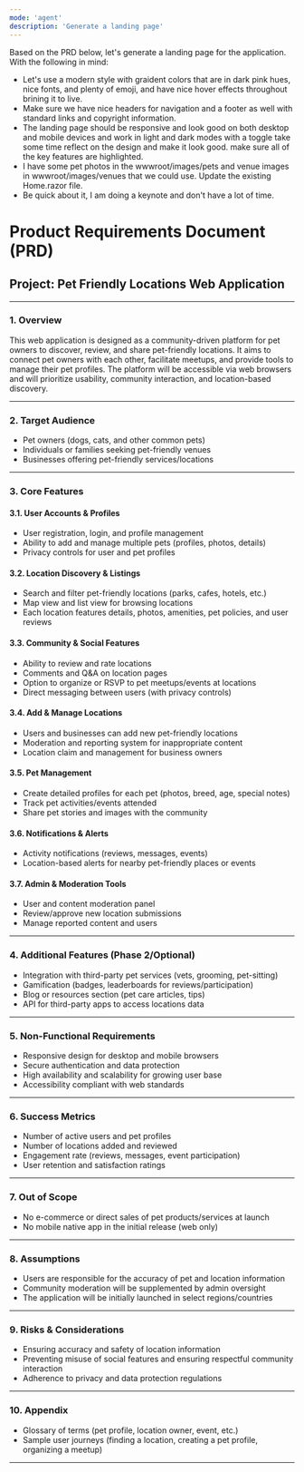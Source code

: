 ```yaml
---
mode: 'agent'
description: 'Generate a landing page'
---
```

 
Based on the PRD below, let's generate a landing page for the application. With the following in mind:

- Let's use a modern style with graident colors that are in dark pink hues, nice fonts, and plenty of emoji, and have nice hover effects throughout brining it to live. 
- Make sure we have nice headers for navigation and a footer as well with standard links and copyright information. 
- The landing page should be responsive and look good on both desktop and mobile devices and work in light and dark modes with a toggle take some time reflect on the design and make it look good. make sure all of the key features are highlighted. 
- I have some pet photos in the wwwroot/images/pets and venue images in wwwroot/images/venues that we could use. Update the existing Home.razor file. 
- Be quick about it, I am doing a keynote and don't have a lot of time.


# Product Requirements Document (PRD)
## Project: Pet Friendly Locations Web Application

---

### 1. Overview

This web application is designed as a community-driven platform for pet owners to discover, review, and share pet-friendly locations. It aims to connect pet owners with each other, facilitate meetups, and provide tools to manage their pet profiles. The platform will be accessible via web browsers and will prioritize usability, community interaction, and location-based discovery.

---

### 2. Target Audience

- Pet owners (dogs, cats, and other common pets)
- Individuals or families seeking pet-friendly venues
- Businesses offering pet-friendly services/locations

---

### 3. Core Features

#### 3.1. User Accounts & Profiles
- User registration, login, and profile management
- Ability to add and manage multiple pets (profiles, photos, details)
- Privacy controls for user and pet profiles

#### 3.2. Location Discovery & Listings
- Search and filter pet-friendly locations (parks, cafes, hotels, etc.)
- Map view and list view for browsing locations
- Each location features details, photos, amenities, pet policies, and user reviews

#### 3.3. Community & Social Features
- Ability to review and rate locations
- Comments and Q&A on location pages
- Option to organize or RSVP to pet meetups/events at locations
- Direct messaging between users (with privacy controls)

#### 3.4. Add & Manage Locations
- Users and businesses can add new pet-friendly locations
- Moderation and reporting system for inappropriate content
- Location claim and management for business owners

#### 3.5. Pet Management
- Create detailed profiles for each pet (photos, breed, age, special notes)
- Track pet activities/events attended
- Share pet stories and images with the community

#### 3.6. Notifications & Alerts
- Activity notifications (reviews, messages, events)
- Location-based alerts for nearby pet-friendly places or events

#### 3.7. Admin & Moderation Tools
- User and content moderation panel
- Review/approve new location submissions
- Manage reported content and users

---

### 4. Additional Features (Phase 2/Optional)

- Integration with third-party pet services (vets, grooming, pet-sitting)
- Gamification (badges, leaderboards for reviews/participation)
- Blog or resources section (pet care articles, tips)
- API for third-party apps to access locations data

---

### 5. Non-Functional Requirements

- Responsive design for desktop and mobile browsers
- Secure authentication and data protection
- High availability and scalability for growing user base
- Accessibility compliant with web standards

---

### 6. Success Metrics

- Number of active users and pet profiles
- Number of locations added and reviewed
- Engagement rate (reviews, messages, event participation)
- User retention and satisfaction ratings

---

### 7. Out of Scope

- No e-commerce or direct sales of pet products/services at launch
- No mobile native app in the initial release (web only)

---

### 8. Assumptions

- Users are responsible for the accuracy of pet and location information
- Community moderation will be supplemented by admin oversight
- The application will be initially launched in select regions/countries

---

### 9. Risks & Considerations

- Ensuring accuracy and safety of location information
- Preventing misuse of social features and ensuring respectful community interaction
- Adherence to privacy and data protection regulations

---

### 10. Appendix

- Glossary of terms (pet profile, location owner, event, etc.)
- Sample user journeys (finding a location, creating a pet profile, organizing a meetup)

---
